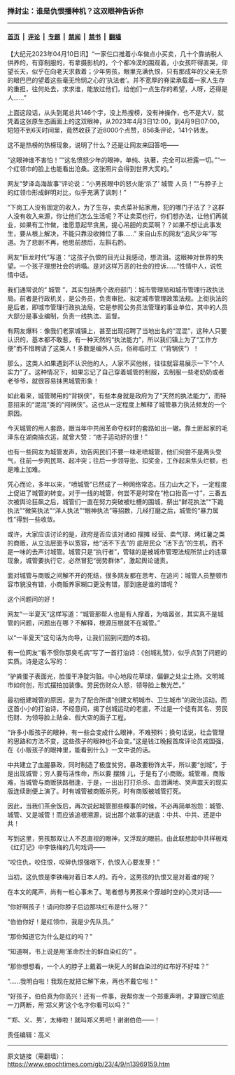 ### 掸封尘：谁是仇恨播种机？这双眼神告诉你

---

#### [首页](../../../..?n13969159) &nbsp;|&nbsp; [评论](../../../../../epoch-comment?n13969159) &nbsp;|&nbsp; [专题](../../../../../epoch-special?n13969159) &nbsp;|&nbsp; [禁闻](../../../../../epoch-news?n13969159) &nbsp;|&nbsp; [禁书](../../../../../books?n13969159) &nbsp;|&nbsp; [翻墙](https://github.com/gfw-breaker/nogfw/blob/master/README.md?n13969159)


<div class="post_content" id="artbody" itemprop="articleBody">
 <!-- article content begin -->
 <p>
  【大纪元2023年04月10日讯】“一家仨口推着小车做点小买卖，几十个靠纳税人供养的，有穿制服的，有拿摄影机的，个个都冷漠的围观着，小女孩吓得直哭，仰望长天，似乎在向老天求救着；少年男孩，眼里充满仇恨，只有那成年的父亲无奈的眼巴巴的望着这些毫无怜悯之心的‘执法者’。并不宽厚的脊梁承载着一家人生存的重担，往何处去，求求谁，能放过他们，给他们一点生存的希望，人呀，还得是人……”
 </p>
 <p>
  上面这段话，从头到尾总共146个字，没上热搜榜，没有神操作，也不是大V，就凭着这张原生态画面上的这双眼神，从2023年4月3日12:00，到4月9日07:00，短短不到6天时间里，竟然收获了近8000个点赞，856条评论，141个转发。
 </p>
 <p>
  这不是热榜的热榜现象，说明了什么？还是让网友来回答吧——
 </p>
 <p>
  “这眼神谁不害怕！”“这名愤怒少年的眼神，单纯、执著，完全可以袒露一切。”“一个红领巾的脸上也能看出沧桑。这张照片会得到世界大奖的。”
 </p>
 <p>
  网友“梦泽岛海故事”评论说：“小男孩眼中的怒火能‘杀了’
  <ok href="https://www.epochtimes.com/gb/tag/%E5%9F%8E%E7%AE%A1.html">
   城管
  </ok>
  人员！”“与脖子上的红领巾形成鲜明对比，似乎充满了讽刺！”
 </p>
 <p>
  “下岗工人没有固定的收入，为了生存，卖点菜补贴家用，犯的哪门子法了？这群人没有收入来源，你让他们怎么生活呢？不让卖菜也行，你们想办法，让他们再就业，如果有工作做，谁愿意起早贪黑，提心吊胆的卖菜啊？？如果不想让此事发生，要从根上解决，不能只靠没收摊位了事……” 来自山东的网友“追风少年”写道。为了悲剧不再，他思前想后，左斟右酌。
 </p>
 <p>
  网友“巨龙时代”写道：“这孩子仇恨的目光让我感动，想流泪。这眼神对世界的失望。一个孩子理想社会的坍塌。是对这样万恶的社会的控诉……”性情中人，说性情中话。
 </p>
 <p>
  我们通常说的“
  <ok href="https://www.epochtimes.com/gb/tag/%E5%9F%8E%E7%AE%A1.html">
   城管
  </ok>
  ”，其实包括两个政府部门：城市管理局和城市管理行政执法局。前者是行政机关，是公务员，负责审批、拟定城市管理政策法规。上街执法的是后者，即城市管理行政执法局，它是参照公务员法管理的事业单位，其中的人员大部分是事业编制，负责一线执法、监督。
 </p>
 <p>
  有网友爆料：像我们老家城镇上，甚至出现招聘了当地出名的“混混”，这种人只要认识的，基本都不敢惹，有一种天然的“执法能力”，所以我们镇上为了“工作方便”而不惜聘请了这类人！多数是编外人员，俗称临时工（“背锅侠”）！
 </p>
 <p>
  那么，这类人如果遇到不认识他的人，人家不买他帐，往往就容易展示一下“个人实力”了。这种情况下，如果忘记了自己穿着城管的制服，去制服一些老奶奶或者老爷爷，就很容易抹黑城管形象！
 </p>
 <p>
  如此看来，城管聘用的“背锅侠”，有些本身就是政府为了“天然的执法能力”，而特意招来的“混混”类的“闯祸侠”。这也从一定程度上解释了城管暴力执法频发的一个原因。
 </p>
 <p>
  今天城管的用人套路，跟当年中共闹革命夺权时的套路如出一辙。靠土匪起家的毛泽东在湖南搞农运，就曾大赞：“痞子运动好的很！”
 </p>
 <p>
  也有一些网友为城管发声，劝告网民们不要一味老喷城管，他们何尝不是两头受气，往前一步网民骂、起冲突；往后一步领导批、扣奖金，工作起来焦头烂额，也是难上加难。
 </p>
 <p>
  凭心而论，多年以来，“喷城管”已然成了一种网络常态。压力山大之下，一定程度上促进了城管的转变。对于一线的城管，何尝不是时常在“枪口抬高一寸”，三番五次被舆论狂飙之后，城管们一直在努力突破被吐槽的围城，祭出“鲜花执法”“下跪执法”“微笑执法”“洋人执法”“眼神执法”等招数，几经打磨之后，城管的“暴力属性”得到一些收敛。
 </p>
 <p>
  或许，大家应该讨论的是，政府是否应该对诸如
  <ok href="https://www.epochtimes.com/gb/tag/%E6%91%86%E6%91%8A.html">
   摆摊
  </ok>
  经营、卖气球、烤红薯之类的商贩，从立法层面予以宽容，给“活不下去”的
  <ok href="https://www.epochtimes.com/gb/tag/%E5%BA%95%E5%B1%82%E6%B0%91%E4%BC%97.html">
   底层民众
  </ok>
  “活下去”的生机，而不是一味的去声讨城管。城管只是“执行者”，管辖的是被城市管理法规所禁止的违章现象，城管要执行它，必然冒犯“弱势群体”，激起舆论谴责。
 </p>
 <p>
  面对城管与商贩之间解不开的死结，很多网友都在思考、在追问：城管人员整顿市容市貌没有错，小商贩养家糊口更没有错，那到底是谁的错呢？
 </p>
 <p>
  这个问题问的好！
 </p>
 <p>
  网友“一半夏天”这样写道：“城管那帮人也是有人撑着，为啥嚣张，其实真不是城管的问题，问题出在哪？不解释，根源压根就不在城管。”
 </p>
 <p>
  以“一半夏天”这句话为向导，让我们回到问题的本初。
 </p>
 <p>
  有一位网友“看不惯你那臭毛病”写了一首打油诗：《创城礼赞》，似乎点到了问题的实质。诗是这么写的：
 </p>
 <p>
  “驴粪蛋子表面光，脸蛋干净腚沟脏。中心地段花草绿，偏僻之处尘土扬。文明城市如何创，形式摆拍加装像。劳民伤财众人怒，领导脸上散光芒。”
 </p>
 <p>
  最初组建城管的原因，是为了配合所谓“创建文明城市、卫生城市”的政治运动。而这首小小的打油诗，不经意间，揭了创城运动的老底，不过是一个徒有其名、劳民伤财、为领导脸上贴金、假大空的面子工程。
 </p>
 <p>
  “许多小贩孩子的眼神，有一些会变成什么眼神，不难预料；换句话说，社会管理的思路和方法不变，这些孩子的眼神也不会变。”这是钱江晚报首席评论员戎国强，在《小贩孩子的眼神里，能看到什么》一文中说的话。
 </p>
 <p>
  中共建立了血腥暴政，同时制造了极度贫穷。暴政要粉饰太平，所以要“创城”，于是出现城管；穷人要苟活性命，所以要
  <ok href="https://www.epochtimes.com/gb/tag/%E6%91%86%E6%91%8A.html">
   摆摊
  </ok>
  儿，于是有了小商贩。城管难，商贩难，当城管与商贩狭路相逢，于是，一出出打打杀杀、血泪满地、哭声震天的现实版连续剧便上演了。时有城管被商贩杀死，时有商贩被城管打死。
 </p>
 <p>
  因此，当我们茶余饭后，再次说起城管那些糗事的时候，不必再简单抱怨：城管、城管、又是城管！而应该追根溯源，说出那个故事的谜底：中共、中共、还是中共！
 </p>
 <p>
  写到这里，男孩那双让人不忍直视的眼神，又浮现的眼前。由此联想起中共样板戏《红灯记》中李铁梅的几句戏词——
 </p>
 <p>
  “咬住仇，咬住恨，咬碎仇恨强咽下，仇恨入心要发芽！”
 </p>
 <p>
  当初，这仇恨是李铁梅对着日本人的。而今，这男孩的仇恨又是对着谁的呢？
 </p>
 <p>
  在本文的尾声，尚有一桩心事未了。笔者想与男孩来个穿越时空的心灵对话——
 </p>
 <p>
  “你好啊孩子！请问你脖子后边那块红布是什么呀？”
 </p>
 <p>
  “伯伯你好！是红领巾，我是少先队员。”
 </p>
 <p>
  “那你知道它为什么是红的吗？”
 </p>
 <p>
  “知道啊，书上说是用‘革命烈士的鲜血染红的’” 。
 </p>
 <p>
  “那你想想看，一个人的脖子上戴着一块死人的鲜血染过的红布好不好哇？”
 </p>
 <p>
  “……我明白啦！我现在就把它解下来，再也不戴它啦！”
 </p>
 <p>
  “好孩子，伯伯真为你高兴！还有一件事，我帮你发一个郑重声明，才算跟它彻底一刀两断，用‘郑义男’这个名字你看可以吗？”
 </p>
 <p>
  “‘郑、义、男’，太棒啦！就叫郑义男吧！谢谢伯伯——！
 </p>
 <p>
  责任编辑：高义
 </p>
 <!-- article content end -->
 <div id="below_article_ad">
 </div>
</div>


---

原文链接（需翻墙）：https://www.epochtimes.com/gb/23/4/9/n13969159.htm